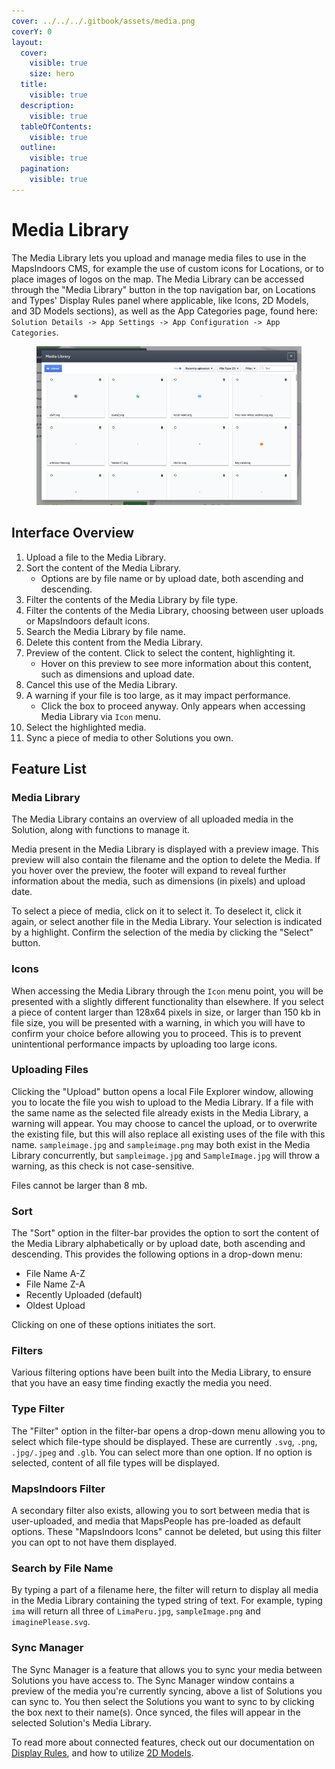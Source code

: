 ```yaml
---
cover: ../../../.gitbook/assets/media.png
coverY: 0
layout:
  cover:
    visible: true
    size: hero
  title:
    visible: true
  description:
    visible: true
  tableOfContents:
    visible: true
  outline:
    visible: true
  pagination:
    visible: true
---
```


# Media Library

The Media Library lets you upload and manage media files to use in the MapsIndoors CMS, for example the use of custom icons for Locations, or to place images of logos on the map. The Media Library can be accessed through the "Media Library" button in the top navigation bar, on Locations and Types' Display Rules panel where applicable, like Icons, 2D Models, and 3D Models sections), as well as the App Categories page, found here: `Solution Details -> App Settings -> App Configuration -> App Categories`.

<figure><img src="../../../.gitbook/assets/CleanShot 2023-07-05 at 15.11.42@2x.png" alt=""><figcaption></figcaption></figure>

## Interface Overview​ <a href="#interface-overview" id="interface-overview"></a>

1. Upload a file to the Media Library.
2. Sort the content of the Media Library.&#x20;
   * Options are by file name or by upload date, both ascending and descending.
3. Filter the contents of the Media Library by file type.
4. Filter the contents of the Media Library, choosing between user uploads or MapsIndoors default icons.
5. Search the Media Library by file name.
6. Delete this content from the Media Library.
7. Preview of the content. Click to select the content, highlighting it.
   * Hover on this preview to see more information about this content, such as dimensions and upload date.
8. Cancel this use of the Media Library.
9. A warning if your file is too large, as it may impact performance.
   * Click the box to proceed anyway. Only appears when accessing Media Library via `Icon` menu.
10. Select the highlighted media.
11. Sync a piece of media to other Solutions you own.

## Feature List​ <a href="#feature-list" id="feature-list"></a>

### Media Library​ <a href="#media-library" id="media-library"></a>

The Media Library contains an overview of all uploaded media in the Solution, along with functions to manage it.

Media present in the Media Library is displayed with a preview image. This preview will also contain the filename and the option to delete the Media. If you hover over the preview, the footer will expand to reveal further information about the media, such as dimensions (in pixels) and upload date.

To select a piece of media, click on it to select it. To deselect it, click it again, or select another file in the Media Library. Your selection is indicated by a highlight. Confirm the selection of the media by clicking the "Select" button.

### **Icons**[**​**](https://docs.mapsindoors.com/cms-media-library#icons)

When accessing the Media Library through the `Icon` menu point, you will be presented with a slightly different functionality than elsewhere. If you select a piece of content larger than 128x64 pixels in size, or larger than 150 kb in file size, you will be presented with a warning, in which you will have to confirm your choice before allowing you to proceed. This is to prevent unintentional performance impacts by uploading too large icons.

### Uploading Files​ <a href="#uploading-files" id="uploading-files"></a>

Clicking the "Upload" button opens a local File Explorer window, allowing you to locate the file you wish to upload to the Media Library. If a file with the same name as the selected file already exists in the Media Library, a warning will appear. You may choose to cancel the upload, or to overwrite the existing file, but this will also replace all existing uses of the file with this name. `sampleimage.jpg` and `sampleimage.png` may both exist in the Media Library concurrently, but `sampleimage.jpg` and `SampleImage.jpg` will throw a warning, as this check is not case-sensitive.

Files cannot be larger than 8 mb.

### Sort[​](https://docs.mapsindoors.com/cms-media-library#sort) <a href="#sort" id="sort"></a>

The "Sort" option in the filter-bar provides the option to sort the content of the Media Library alphabetically or by upload date, both ascending and descending. This provides the following options in a drop-down menu:

* File Name A-Z
* File Name Z-A
* Recently Uploaded (default)
* Oldest Upload

Clicking on one of these options initiates the sort.

### Filters[​](https://docs.mapsindoors.com/cms-media-library#filters) <a href="#filters" id="filters"></a>

Various filtering options have been built into the Media Library, to ensure that you have an easy time finding exactly the media you need.

### **Type Filter​**

The "Filter" option in the filter-bar opens a drop-down menu allowing you to select which file-type should be displayed. These are currently `.svg`, `.png`, `.jpg/.jpeg` and `.glb`. You can select more than one option. If no option is selected, content of all file types will be displayed.

### **MapsIndoors Filter​**

A secondary filter also exists, allowing you to sort between media that is user-uploaded, and media that MapsPeople has pre-loaded as default options. These "MapsIndoors Icons" cannot be deleted, but using this filter you can opt to not have them displayed.

### **Search by File Name​**

By typing a part of a filename here, the filter will return to display all media in the Media Library containing the typed string of text. For example, typing `ima` will return all three of `LimaPeru.jpg`, `sampleImage.png` and `imaginePlease.svg`.

### Sync Manager​ <a href="#sync-manager" id="sync-manager"></a>

The Sync Manager is a feature that allows you to sync your media between Solutions you have access to. The Sync Manager window contains a preview of the media you're currently syncing, above a list of Solutions you can sync to. You then select the Solutions you want to sync to by clicking the box next to their name(s). Once synced, the files will appear in the selected Solution's Media Library.

To read more about connected features, check out our documentation on [Display Rules](https://docs.mapsindoors.com/display-rules/), and how to utilize [2D Models](https://docs.mapsindoors.com/cms#2d-models-and-icons/).
